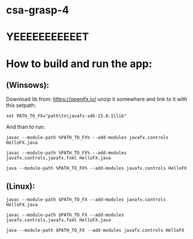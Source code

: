 # csa-grasp-4

# YEEEEEEEEEEET

# How to build and run the app:

## (Winsows):

Download lib from: https://openjfx.io/ unzip it somewhere and link to it with this setpath:

`set PATH_TO_FX="path\to\javafx-sdk-15.0.1\lib"`

And than to run:

`javac --module-path %PATH_TO_FX% --add-modules javafx.controls HelloFX.java`

`javac --module-path %PATH_TO_FX% --add-modules javafx.controls,javafx.fxml HelloFX.java`

`java --module-path %PATH_TO_FX% --add-modules javafx.controls HelloFX`

## (Linux):

`javac --module-path $PATH_TO_FX --add-modules javafx.controls HelloFX.java`

`javac --module-path $PATH_TO_FX --add-modules javafx.controls,javafx.fxml HelloFX.java`

`java --module-path $PATH_TO_FX --add-modules javafx.controls HelloFX`
